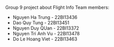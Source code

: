 Group 9 project about Flight Info
Team members:
+ Nguyen Ha Trung - 22BI13436
+ Dao Quy Tung - 22BI13451
+ Nguyen Duy QUan - 22BI13372  
+ Nguyen Tri Anh Vu - 22BI13478 
+ Do Le Hoang Viet - 22BI13463